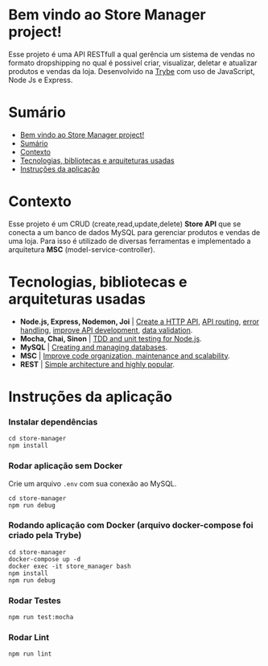 # Bem vindo ao Store Manager project!
Esse projeto é uma API RESTfull a qual gerência um sistema de vendas no formato dropshipping no qual é possivel criar, visualizar, deletar e atualizar produtos e vendas da loja. Desenvolvido na [Trybe](https://www.betrybe.com/) com uso de JavaScript, Node Js e Express.


# Sumário
- [Bem vindo ao Store Manager project!](#bem-vindo-ao-store-manager-project)
- [Sumário](#sumário)
- [Contexto](#contexto)
- [Tecnologias, bibliotecas e arquiteturas usadas](#tecnologias-bibliotecas-e-arquiteturas-usadas)
- [Instruções da aplicação](#instruções-da-aplicação)


# Contexto
 Esse projeto é um CRUD (create,read,update,delete) __Store API__ que se conecta a um banco de dados MySQL para gerenciar produtos e vendas de uma loja.  Para isso é utilizado de diversas ferramentas e implementado a arquitetura __MSC__ (model-service-controller).

# Tecnologias, bibliotecas e arquiteturas usadas
  * __Node.js, Express, Nodemon, Joi__ | [Create a HTTP API](http://expressjs.com/), [API routing](https://expressjs.com/en/guide/routing.html), [error handling](https://www.npmjs.com/package/express-async-errors), [improve API development](https://www.npmjs.com/package/nodemon), [data validation](https://joi.dev/api/?v=17.6.0).
  * __Mocha, Chai, Sinon__ | [TDD and unit testing for Node.js](https://mochajs.org/).
  * __MySQL__ | [Creating and managing databases](https://www.mysqltutorial.org/).
  * __MSC__ | [Improve code organization, maintenance and scalability](https://martinfowler.com/architecture/).
  * __REST__ | [Simple architecture and highly popular](https://restfulapi.net/).

# Instruções da aplicação
### Instalar dependências
```
cd store-manager
npm install
```
### Rodar aplicação sem Docker
Crie um arquivo `.env` com sua conexão ao MySQL.

```
cd store-manager
npm run debug
```

### Rodando aplicação com Docker (arquivo docker-compose foi criado pela Trybe)
```
cd store-manager
docker-compose up -d
docker exec -it store_manager bash
npm install
npm run debug
```

### Rodar Testes
```
npm run test:mocha
```

### Rodar Lint
```
npm run lint
```
